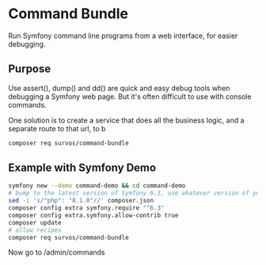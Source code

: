 # Command Bundle

Run Symfony command line programs from a web interface, for easier debugging.

## Purpose

Use assert(), dump() and dd() are quick and easy debug tools when debugging a Symfony web page.  But it's often difficult to use with console commands.

One solution is to create a service that does all the business logic, and a separate route to that url, to b


```bash
composer req survos/command-bundle
```

## Example with Symfony Demo

```bash
symfony new --demo command-demo && cd command-demo
# bump to the latest version of Symfony 6.3, use whatever version of you have installed
sed -i 's/"php": "8.1.0"//' composer.json 
composer config extra symfony.require "^6.3"
composer config extra.symfony.allow-contrib true
composer update 
# allow recipes
composer req survos/command-bundle
```

Now go to /admin/commands
